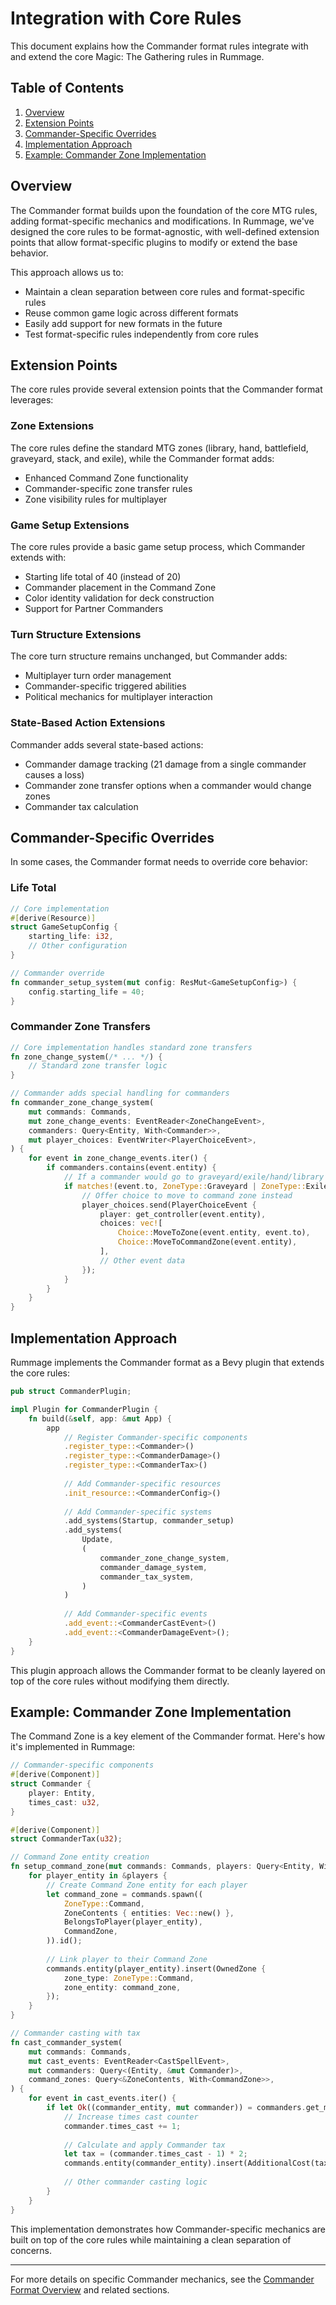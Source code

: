 # Integration with Core Rules

This document explains how the Commander format rules integrate with and extend the core Magic: The Gathering rules in Rummage.

## Table of Contents

1. [Overview](#overview)
2. [Extension Points](#extension-points)
3. [Commander-Specific Overrides](#commander-specific-overrides)
4. [Implementation Approach](#implementation-approach)
5. [Example: Commander Zone Implementation](#example-commander-zone-implementation)

## Overview

The Commander format builds upon the foundation of the core MTG rules, adding format-specific mechanics and modifications. In Rummage, we've designed the core rules to be format-agnostic, with well-defined extension points that allow format-specific plugins to modify or extend the base behavior.

This approach allows us to:
- Maintain a clean separation between core rules and format-specific rules
- Reuse common game logic across different formats
- Easily add support for new formats in the future
- Test format-specific rules independently from core rules

## Extension Points

The core rules provide several extension points that the Commander format leverages:

### Zone Extensions

The core rules define the standard MTG zones (library, hand, battlefield, graveyard, stack, and exile), while the Commander format adds:
- Enhanced Command Zone functionality
- Commander-specific zone transfer rules
- Zone visibility rules for multiplayer

### Game Setup Extensions

The core rules provide a basic game setup process, which Commander extends with:
- Starting life total of 40 (instead of 20)
- Commander placement in the Command Zone
- Color identity validation for deck construction
- Support for Partner Commanders

### Turn Structure Extensions

The core turn structure remains unchanged, but Commander adds:
- Multiplayer turn order management
- Commander-specific triggered abilities
- Political mechanics for multiplayer interaction

### State-Based Action Extensions

Commander adds several state-based actions:
- Commander damage tracking (21 damage from a single commander causes a loss)
- Commander zone transfer options when a commander would change zones
- Commander tax calculation

## Commander-Specific Overrides

In some cases, the Commander format needs to override core behavior:

### Life Total

```rust
// Core implementation
#[derive(Resource)]
struct GameSetupConfig {
    starting_life: i32,
    // Other configuration
}

// Commander override
fn commander_setup_system(mut config: ResMut<GameSetupConfig>) {
    config.starting_life = 40;
}
```

### Commander Zone Transfers

```rust
// Core implementation handles standard zone transfers
fn zone_change_system(/* ... */) {
    // Standard zone transfer logic
}

// Commander adds special handling for commanders
fn commander_zone_change_system(
    mut commands: Commands,
    mut zone_change_events: EventReader<ZoneChangeEvent>,
    commanders: Query<Entity, With<Commander>>,
    mut player_choices: EventWriter<PlayerChoiceEvent>,
) {
    for event in zone_change_events.iter() {
        if commanders.contains(event.entity) {
            // If a commander would go to graveyard/exile/hand/library
            if matches!(event.to, ZoneType::Graveyard | ZoneType::Exile | ZoneType::Hand | ZoneType::Library) {
                // Offer choice to move to command zone instead
                player_choices.send(PlayerChoiceEvent {
                    player: get_controller(event.entity),
                    choices: vec![
                        Choice::MoveToZone(event.entity, event.to),
                        Choice::MoveToCommandZone(event.entity),
                    ],
                    // Other event data
                });
            }
        }
    }
}
```

## Implementation Approach

Rummage implements the Commander format as a Bevy plugin that extends the core rules:

```rust
pub struct CommanderPlugin;

impl Plugin for CommanderPlugin {
    fn build(&self, app: &mut App) {
        app
            // Register Commander-specific components
            .register_type::<Commander>()
            .register_type::<CommanderDamage>()
            .register_type::<CommanderTax>()
            
            // Add Commander-specific resources
            .init_resource::<CommanderConfig>()
            
            // Add Commander-specific systems
            .add_systems(Startup, commander_setup)
            .add_systems(
                Update,
                (
                    commander_zone_change_system,
                    commander_damage_system,
                    commander_tax_system,
                )
            )
            
            // Add Commander-specific events
            .add_event::<CommanderCastEvent>()
            .add_event::<CommanderDamageEvent>();
    }
}
```

This plugin approach allows the Commander format to be cleanly layered on top of the core rules without modifying them directly.

## Example: Commander Zone Implementation

The Command Zone is a key element of the Commander format. Here's how it's implemented in Rummage:

```rust
// Commander-specific components
#[derive(Component)]
struct Commander {
    player: Entity,
    times_cast: u32,
}

#[derive(Component)]
struct CommanderTax(u32);

// Command Zone entity creation
fn setup_command_zone(mut commands: Commands, players: Query<Entity, With<Player>>) {
    for player_entity in &players {
        // Create Command Zone entity for each player
        let command_zone = commands.spawn((
            ZoneType::Command,
            ZoneContents { entities: Vec::new() },
            BelongsToPlayer(player_entity),
            CommandZone,
        )).id();
        
        // Link player to their Command Zone
        commands.entity(player_entity).insert(OwnedZone {
            zone_type: ZoneType::Command,
            zone_entity: command_zone,
        });
    }
}

// Commander casting with tax
fn cast_commander_system(
    mut commands: Commands,
    mut cast_events: EventReader<CastSpellEvent>,
    mut commanders: Query<(Entity, &mut Commander)>,
    command_zones: Query<&ZoneContents, With<CommandZone>>,
) {
    for event in cast_events.iter() {
        if let Ok((commander_entity, mut commander)) = commanders.get_mut(event.card) {
            // Increase times cast counter
            commander.times_cast += 1;
            
            // Calculate and apply Commander tax
            let tax = (commander.times_cast - 1) * 2;
            commands.entity(commander_entity).insert(AdditionalCost(tax));
            
            // Other commander casting logic
        }
    }
}
```

This implementation demonstrates how Commander-specific mechanics are built on top of the core rules while maintaining a clean separation of concerns.

---

For more details on specific Commander mechanics, see the [Commander Format Overview](overview/index.md) and related sections. 